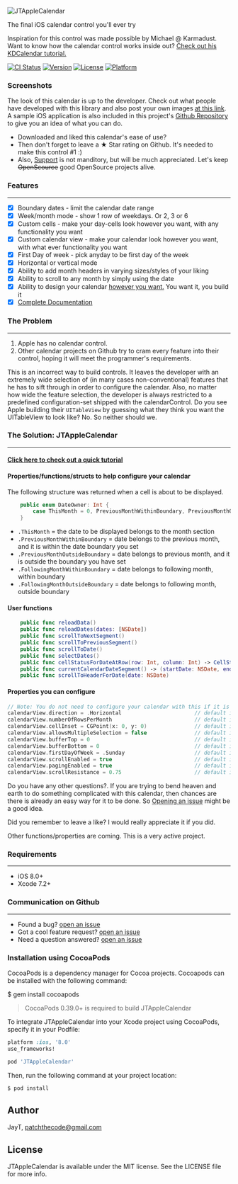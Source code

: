 ![JTAppleCalendar](Images/JTAppleCalendar.jpg)

The final iOS calendar control you'll ever try


Inspiration for this control was made possible by Michael @ Karmadust. Want to know how the calendar control works inside out? [Check out his KDCalendar tutorial.](http://blog.karmadust.com/lets-create-a-calendar-using-a-uicollectionview/)


[![CI Status](http://img.shields.io/travis/patchthecode/JTAppleCalendar.svg?style=flat)](https://travis-ci.org/patchthecode/JTAppleCalendar) [![Version](https://img.shields.io/cocoapods/v/JTAppleCalendar.svg?style=flat)](http://cocoapods.org/pods/JTAppleCalendar) [![License](https://img.shields.io/cocoapods/l/JTAppleCalendar.svg?style=flat)](http://cocoapods.org/pods/JTAppleCalendar) [![Platform](https://img.shields.io/cocoapods/p/JTAppleCalendar.svg?style=flat)](http://cocoapods.org/pods/JTAppleCalendar)

### **Screenshots**
The look of this calendar is up to the developer. Check out what people have developed with this library and also post your own images [at this link](https://github.com/patchthecode/JTAppleCalendar/issues/2). A sample iOS application is also included in this project's [Github Repository](https://github.com/patchthecode/JTAppleCalendar) to give you an idea of what you can do.

* Downloaded and liked this calendar's ease of use?
* Then don't forget to leave a ★ Star rating on Github. It's needed to make this control #1 :)
* Also, [Support](https://salt.bountysource.com/teams/jtapplecalendar) is not manditory, but will be much appreciated. Let's keep ~~OpenScource~~ good OpenSource projects alive.

### **Features**
---

- [x] Boundary dates - limit the calendar date range
- [x] Week/month mode - show 1 row of weekdays. Or 2, 3 or 6
- [x] Custom cells - make your day-cells look however you want, with any functionality you want
- [x] Custom calendar view - make your calendar look however you want, with what ever functionality you want
- [x] First Day of week - pick anyday to be first day of the week
- [x] Horizontal or vertical mode
- [x] Ability to add month headers in varying sizes/styles of your liking
- [x] Ability to scroll to any month by simply using the date
- [x] Ability to design your calendar [however you want.](https://github.com/patchthecode/JTAppleCalendar/issues/2) You want it, you build it
- [x] [Complete Documentation](http://cocoadocs.org/docsets/JTAppleCalendar)

### **The Problem**
---

1. Apple has no calendar control.
2. Other calendar projects on Github try to cram every feature into their control, hoping it will meet the programmer's requirements.

This is an incorrect way to build controls. It leaves the developer with an extremely wide selection of (in many cases non-conventional) features that he has to sift through in order to configure the calendar. Also, no matter how wide the feature selection, the developer is always restricted to a predefined configuration-set shipped with the calendarControl.  Do you see Apple building their `UITableView` by guessing what they think you want the UITableView to look like? No. So neither should we. 

### **The Solution: JTAppleCalendar**
---

#### [Click here to check out a quick tutorial](https://github.com/patchthecode/JTAppleCalendar/wiki)

#### Properties/functions/structs to help configure your calendar


The following structure was returned when a cell is about to be displayed.

```swift
    public enum DateOwner: Int {
        case ThisMonth = 0, PreviousMonthWithinBoundary, PreviousMonthOutsideBoundary, FollowingMonthWithinBoundary, FollowingMonthOutsideBoundary
    }
```


* `.ThisMonth` = the date to be displayed belongs to the month section
* `.PreviousMonthWithinBoundary` = date belongs to the previous month, and it is within the date boundary you set
* `.PreviousMonthOutsideBoundary` = date belongs to previous month, and it is outside the boundary you have set
* `.FollowingMonthWithinBoundary` = date belongs to following month, within boundary
* `.FollowingMonthOutsideBoundary` = date belongs to following month, outside boundary

#### User functions

```swift
    public func reloadData()
    public func reloadDates(dates: [NSDate])
    public func scrollToNextSegment() 
    public func scrollToPreviousSegment()
    public func scrollToDate()
    public func selectDates()
    public func cellStatusForDateAtRow(row: Int, column: Int) -> CellState?
    public func currentCalendarDateSegment() -> (startDate: NSDate, endDate: NSDate)
    public func scrollToHeaderForDate(date: NSDate)
```

#### Properties you can configure
```swift
// Note: You do not need to configure your calendar with this if it is already the default
calendarView.direction = .Horizontal                       // default is horizontal
calendarView.numberOfRowsPerMonth                          // default is 6. This is now setup in the configure Datasource Delegate Methhod
calendarView.cellInset = CGPoint(x: 0, y: 0)               // default is (3,3)
calendarView.allowsMultipleSelection = false               // default is false
calendarView.bufferTop = 0                                 // default is 0. - still work in progress
calendarView.bufferBottom = 0                              // default is 0. - still work in progress
calendarView.firstDayOfWeek = .Sunday                      // default is Sunday
calendarView.scrollEnabled = true                          // default is true
calendarView.pagingEnabled = true                          // default is true
calendarView.scrollResistance = 0.75                       // default is 0.75 - this is only applicable when paging is not enabled
```

Do you have any other questions?. If you are trying to bend heaven and earth to do something complicated with this calendar, then chances are there is already an easy way for it to be done. So [Opening an issue](https://github.com/patchthecode/JTAppleCalendar/issues/new) might be a good idea.

Did you remember to leave a like? I would really appreciate it if you did. 

Other functions/properties are coming. This is a very active project.

### **Requirements**
---

* iOS 8.0+ 
* Xcode 7.2+



### **Communication on Github**
---
* Found a bug? [open an issue](https://github.com/patchthecode/JTAppleCalendar/issues)
* Got a cool feature request? [open an issue](https://github.com/patchthecode/JTAppleCalendar/issues)
* Need a question answered? [open an issue](https://github.com/patchthecode/JTAppleCalendar/issues) 


### **Installation using CocoaPods**

CocoaPods is a dependency manager for Cocoa projects. Cocoapods can be installed with the following command:

$ gem install cocoapods



> CocoaPods 0.39.0+ is required to build JTAppleCalendar

To integrate JTAppleCalendar into your Xcode project using CocoaPods, specify it in your Podfile:

```ruby
platform :ios, '8.0'
use_frameworks!

pod 'JTAppleCalendar'
```

Then, run the following command at your project location:

```bash
$ pod install
```


## Author

JayT, patchthecode@gmail.com

## License

JTAppleCalendar is available under the MIT license. See the LICENSE file for more info.
